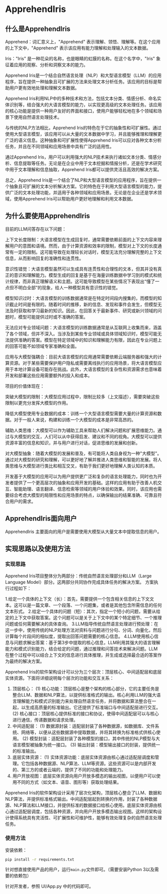 # ApprehendIris

## 什么是ApprehendIris

Apprehend：词汇意义上，"Apprehend" 表示理解、领悟、理解等。在这个应用的上下文中，"Apprehend" 表示该应用有能力理解和处理输入的文本数据。

Iris："Iris" 是一种花朵的名称，也是眼睛的虹膜的名称。在这个名字中，"Iris" 象征着应用的观察、分析和洞察文本的能力。

Apprehend Iris是一个结合自然语言处理（NLP）和大型语言模型（LLM）的应用程序，旨在提供一种抽象且可扩展的方法来处理文本分析任务。该应用的目标是帮助用户更有效地处理和理解文本数据。

Apprehend Iris利用NLP中的多种技术和方法，包括文本分类、情感分析、命名实体识别等，结合强大的大语言模型的能力，以实现更高级的文本处理任务。该应用的核心功能是提供一种用户友好的界面和接口，使用户能够轻松地在多个领域和场景下使用自然语言处理技术。

与传统的NLP方法相比，Apprehend Iris的特色在于它的抽象性和可扩展性。通过使用大型语言模型，该应用可以从大量的文本数据中学习，并且能够推理和理解更广泛的语义信息。这种抽象和可扩展性使得Apprehend Iris可以应对各种文本分析任务，并且在不同领域和应用场景中具有广泛的适用性。

通过Apprehend Iris，用户可以利用强大的NLP技术来执行诸如文本分类、情感分析、信息提取等任务。无论是在企业中用于文本挖掘和情报分析，还是在学术研究中用于文本理解和信息抽取，Apprehend Iris都可以提供灵活且高效的解决方案。

总之，Apprehend Iris是一个结合了NLP和大型语言模型的应用程序，旨在提供一个抽象且可扩展的文本分析解决方案。它的特色在于利用大型语言模型的能力，提供广泛的文本处理功能，并适用于各种领域和应用场景。无论是在企业还是学术领域，使用Apprehend Iris可以帮助用户更好地理解和利用文本数据。


## 为什么要使用ApprehendIris

目前的LLM问答存在以下问题：

上下文长度限制：大语言模型在生成回复时，通常需要依赖前面的上下文内容来理解用户的意图和语境。然而，由于计算资源和效率的限制，模型对上下文的长度通常有一定的限制。这可能导致在处理较长对话时，模型无法充分理解完整的上下文信息，从而影响回复的准确性和连贯性。

意识性错觉：大语言模型虽然可以生成具有连贯性和合理性的文本，但其并没有真正的意识和理解能力。模型生成的回复是基于在海量训练数据中学习到的模式和统计规律，而非真正理解语义和主题。这可能导致模型在某些情况下表现出“懂了一点但不明白全部”的现象，给人一种模型具有意识性的错觉。

模型知识过时：大语言模型的训练数据通常是在特定时间段内搜集的，而模型的知识截止时间是有限的。随着时间的推移，新的信息、发现和事件会发生，但模型无法及时获取和学习最新的知识。因此，在回答关于最新事件、研究或新兴领域的问题时，模型可能提供过时或不准确的答案。

无法应对专业领域问题：大语言模型的训练数据通常是从互联网上收集而来，涵盖了各个领域，但并不深入。当涉及到某些专业领域或具体领域知识时，模型可能无法提供准确的答案。模型在特定领域中的知识和理解能力有限，因此在专业问题上的回答可能不如领域专家准确和全面。

应用与大模型强耦合：目前大语言模型的应用通常需要依赖云端服务器和强大的计算资源。对于某些需要保护用户隐私或需要离线执行的应用场景，将大语言模型应用于本地计算设备可能存在挑战。此外，大语言模型的复杂性和资源需求也意味着开发和部署这些应用需要额外的投入和成本。

项目的价值体现在：

突破大模型的限制：大模型应用过程中，限制比较多（上文描述），需要突破这些限制以更充分发挥大模型的作用。

降低大模型使用专业数据的成本：训练一个大型语言模型需要大量的计算资源和数据。对于一般人来说，构建和训练一个大模型的成本是非常高昂的。

辅助人类思维：大模型可以作为辅助工具来帮助人们解决问题和扩展思维能力。通过与大模型的交互，人们可以从中获得启发、建议和不同的视角。大模型可以提供资源丰富的信息和知识，并与用户进行对话，促进思维的发展和创新。

对大模型抽象：随着大模型的发展和普及，有可能将人类自身视为一种"大模型"。通过对大模型的研究和理解，可以更好地了解并推进人类思维和智能的发展。将人类思维与大模型进行类比和相互交叉，有助于我们更好地理解人类认知的本质。

开发基于大模型的应用可以为用户提供更广泛和复杂的语言处理能力，同时也为开发者提供了一个更高层次的抽象和应用开发的基础。这样的应用有助于改善人机交互、智能助理、语言翻译、信息检索等领域的用户体验和效果。同时，该应用也需要综合考虑大模型的局限性和应用场景的特点，以确保输出的结果准确、可靠且符合用户的需求。

## ApprehendIris面向用户

ApprehendIris 主要面向的用户是需要使用大模型从大量文本中提取信息的用户。

## 实现思路以及使用方法

### 实现思路

Apprehend Iris项目整体分为两部分：传统自然语言处理部分和LLM（Large Language Model）部分。这两部分共同协作完成具体任务的解决方案。
方案执行过程如下：

1.给定一个具体的上下文（长）：首先，需要提供一个包含相关信息的上下文文本。这可以是一篇文章、一个段落、一个问题集，或者是其他包含所需信息的任何文本形式。
2.给定一个具体的问题（短）：其次，指定一个短小的问题，需要从给定的上下文中获取答案。这个问题可以是关于上下文中的某个特定细节、一个推理问题或任何需要解决的具体查询。
3.LLM指导传统自然语言处理进行预处理：在这一步中，使用传统的NLP处理方法对资料与问题进行分句、分词、向量化，然后计算每个片段间的相似度，提取出回答问题需要的核心信息。
4.LLM使用核心信息与问题求解出答案：基于第3步中提取的核心信息，LLM利用其强大的语言理解能力和模式识别能力，结合给定的问题，通过推理和问答技术来解决问题。LLM在整个过程中可以结合上下文的信息进行具体推理，并生成或选择最合适的答案作为最终的解决方案。

Apprehend Iris的软件架构设计可以分为三个层次：顶层核心、中间适配层和底层实体资源。下面将详细说明每个层次的功能和交互关系：

1. 顶层核心：
(1) 核心功能：顶层核心是整个架构的核心部分，它的主要任务是整合LLM、数据和NLP算法，以提供标准格式的输出。核心利用LLM的强大语言理解能力和模式识别能力来处理自然语言任务，并将数据和算法整合在一起，以生成高质量的标准输出。它还提供了标准端口与中间适配层进行交互。
(2) 核心接口：顶层核心提供标准的接口和协议，使得中间适配层可以与核心进行通信，传递数据和请求处理。
2. 中间适配层：
(1) 数据源封装：适配层封装了各种数据源，如数据库、文件系统、网络等，以便从这些数据源中提取数据，并将其转换为标准格式供核心使用。
(2) 模型封装：适配层封装了各种模型的接口，其中传统的NLP模型与大语言模型被抽象为统一接口。
(3) 输出封装：模型输出接口的封装，提供统一的标准输出。
3. 底层实体资源：
(1) 实体资源功能：底层实体资源由核心通过适配层调度和管理。它包括各种数据源、NLP算法、LLM等资源。这些资源可以是内部开发的、第三方的或者云端的，提供了不同的功能和处理能力。
4. 用户开放视图：底层实体资源向用户开放多模态的输出视图，以便用户可以使用不同的方式（如文本、语音、图形等）获取处理结果。

Apprehend Iris的软件架构设计采用了层次化架构，顶层核心整合了LLM、数据和NLP算法，并提供标准格式输出。中间适配层起到转换的作用，封装了各种数据源、NLP算法和LLM接口，并提供标准的数据接口给核心使用。底层实体资源由核心通过适配层调度，包括各种资源，并向用户开放多模态输出视图。这样的架构设计使得系统具有灵活性、可扩展性和可维护性，能够有效处理复杂的自然语言处理任务。

### 使用方法

安装依赖：

```bash
pip install -r requirements.txt
```

针对想直接使用产品的用户，运行`main.py`文件即可。（需要安装Python 3以及需要的依赖包）

针对开发者，参照 UI/App.py 中的代码即可。
